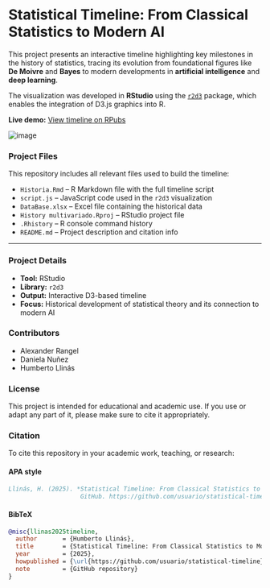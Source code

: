 # Statistical Timeline: From Classical Statistics to Modern AI

This project presents an interactive timeline highlighting key milestones in the history of statistics, tracing its evolution from foundational figures like **De Moivre** and **Bayes** to modern developments in **artificial intelligence** and **deep learning**.

The visualization was developed in **RStudio** using the [`r2d3`](https://cran.r-project.org/web/packages/r2d3/index.html) package, which enables the integration of D3.js graphics into R.

**Live demo:** [View timeline on RPubs](https://rpubs.com/hllinas/R_Multivariado_Historia)

![image](https://github.com/user-attachments/assets/6d308360-0c64-4a49-a423-a2cda9edd8db)


### Project Files

This repository includes all relevant files used to build the timeline:

- `Historia.Rmd` – R Markdown file with the full timeline script  
- `script.js` – JavaScript code used in the `r2d3` visualization  
- `DataBase.xlsx` – Excel file containing the historical data  
- `History multivariado.Rproj` – RStudio project file  
- `.Rhistory` – R console command history  
- `README.md` – Project description and citation info

---

### Project Details

- **Tool:** RStudio  
- **Library:** `r2d3`  
- **Output:** Interactive D3-based timeline  
- **Focus:** Historical development of statistical theory and its connection to modern AI  

### Contributors

- Alexander Rangel  
- Daniela Nuñez  
- Humberto Llinás

### License

This project is intended for educational and academic use. If you use or adapt any part of it, please make sure to cite it appropriately.

### Citation

To cite this repository in your academic work, teaching, or research:

#### APA style

```bibtex
Llinás, H. (2025). *Statistical Timeline: From Classical Statistics to Modern AI* [GitHub repository].
                    GitHub. https://github.com/usuario/statistical-timeline
```

#### BibTeX

```bibtex
@misc{llinas2025timeline,
  author       = {Humberto Llinás},
  title        = {Statistical Timeline: From Classical Statistics to Modern AI},
  year         = {2025},
  howpublished = {\url{https://github.com/usuario/statistical-timeline}},
  note         = {GitHub repository}
}
